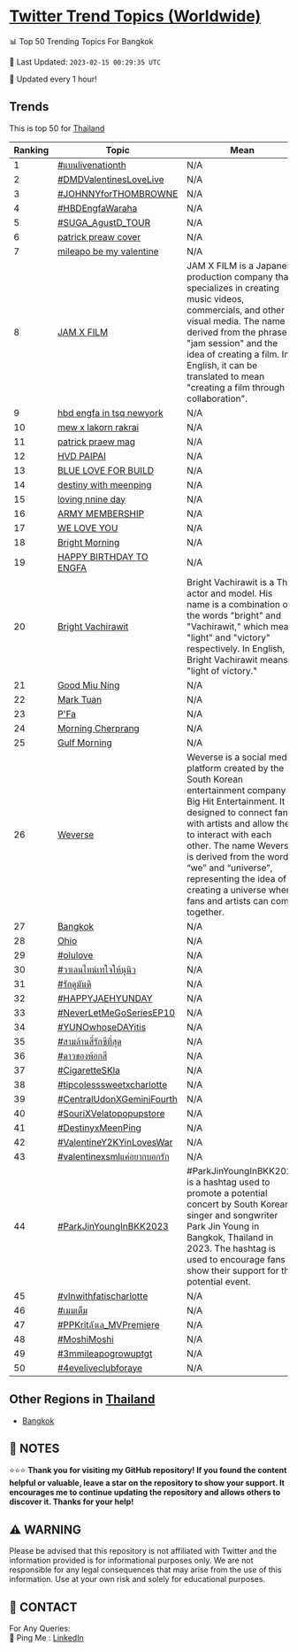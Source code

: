[Twitter Trend Topics (Worldwide)](https://github.com/ErcinDedeoglu/Twitter-Trend-Topics)
==========


📊 Top 50 Trending Topics For Bangkok

📆 Last Updated: `2023-02-15 00:29:35 UTC`

🔧 Updated every 1 hour!


## Trends

This is top 50 for [Thailand](</Thailand>)

| Ranking | Topic | Mean |
| ------- | ------------ | ------------ |
| 1 | [#แบนlivenationth](http://twitter.com/search?q=%23%e0%b9%81%e0%b8%9a%e0%b8%99livenationth) | N/A |
| 2 | [#DMDValentinesLoveLive](http://twitter.com/search?q=%23DMDValentinesLoveLive) | N/A |
| 3 | [#JOHNNYforTHOMBROWNE](http://twitter.com/search?q=%23JOHNNYforTHOMBROWNE) | N/A |
| 4 | [#HBDEngfaWaraha](http://twitter.com/search?q=%23HBDEngfaWaraha) | N/A |
| 5 | [#SUGA_AgustD_TOUR](http://twitter.com/search?q=%23SUGA_AgustD_TOUR) | N/A |
| 6 | [patrick preaw cover](http://twitter.com/search?q=patrick+preaw+cover) | N/A |
| 7 | [mileapo be my valentine](http://twitter.com/search?q=mileapo+be+my+valentine) | N/A |
| 8 | [JAM X FILM](http://twitter.com/search?q=JAM+X+FILM) | JAM X FILM is a Japanese production company that specializes in creating music videos, commercials, and other visual media. The name is derived from the phrase "jam session" and the idea of creating a film. In English, it can be translated to mean "creating a film through collaboration". |
| 9 | [hbd engfa in tsq newyork](http://twitter.com/search?q=hbd+engfa+in+tsq+newyork) | N/A |
| 10 | [mew x lakorn rakrai](http://twitter.com/search?q=mew+x+lakorn+rakrai) | N/A |
| 11 | [patrick praew mag](http://twitter.com/search?q=patrick+praew+mag) | N/A |
| 12 | [HVD PAIPAI](http://twitter.com/search?q=HVD+PAIPAI) | N/A |
| 13 | [BLUE LOVE FOR BUILD](http://twitter.com/search?q=BLUE+LOVE+FOR+BUILD) | N/A |
| 14 | [destiny with meenping](http://twitter.com/search?q=destiny+with+meenping) | N/A |
| 15 | [loving nnine day](http://twitter.com/search?q=loving+nnine+day) | N/A |
| 16 | [ARMY MEMBERSHIP](http://twitter.com/search?q=ARMY+MEMBERSHIP) | N/A |
| 17 | [WE LOVE YOU](http://twitter.com/search?q=WE+LOVE+YOU) | N/A |
| 18 | [Bright Morning](http://twitter.com/search?q=Bright+Morning) | N/A |
| 19 | [HAPPY BIRTHDAY TO ENGFA](http://twitter.com/search?q=HAPPY+BIRTHDAY+TO+ENGFA) | N/A |
| 20 | [Bright Vachirawit](http://twitter.com/search?q=Bright+Vachirawit) | Bright Vachirawit is a Thai actor and model. His name is a combination of the words "bright" and "Vachirawit," which mean "light" and "victory" respectively. In English, Bright Vachirawit means "light of victory." |
| 21 | [Good Miu Ning](http://twitter.com/search?q=Good+Miu+Ning) | N/A |
| 22 | [Mark Tuan](http://twitter.com/search?q=Mark+Tuan) | N/A |
| 23 | [P'Fa](http://twitter.com/search?q=P%27Fa) | N/A |
| 24 | [Morning Cherprang](http://twitter.com/search?q=Morning+Cherprang) | N/A |
| 25 | [Gulf Morning](http://twitter.com/search?q=Gulf+Morning) | N/A |
| 26 | [Weverse](http://twitter.com/search?q=Weverse) | Weverse is a social media platform created by the South Korean entertainment company Big Hit Entertainment. It is designed to connect fans with artists and allow them to interact with each other. The name Weverse is derived from the words “we” and “universe”, representing the idea of creating a universe where fans and artists can come together. |
| 27 | [Bangkok](http://twitter.com/search?q=Bangkok) | N/A |
| 28 | [Ohio](http://twitter.com/search?q=Ohio) | N/A |
| 29 | [#olulove](http://twitter.com/search?q=%23olulove) | N/A |
| 30 | [#วาเลนไทน์เทใจให้นุนิว](http://twitter.com/search?q=%23%e0%b8%a7%e0%b8%b2%e0%b9%80%e0%b8%a5%e0%b8%99%e0%b9%84%e0%b8%97%e0%b8%99%e0%b9%8c%e0%b9%80%e0%b8%97%e0%b9%83%e0%b8%88%e0%b9%83%e0%b8%ab%e0%b9%89%e0%b8%99%e0%b8%b8%e0%b8%99%e0%b8%b4%e0%b8%a7) | N/A |
| 31 | [#รักดูมันดิ](http://twitter.com/search?q=%23%e0%b8%a3%e0%b8%b1%e0%b8%81%e0%b8%94%e0%b8%b9%e0%b8%a1%e0%b8%b1%e0%b8%99%e0%b8%94%e0%b8%b4) | N/A |
| 32 | [#HAPPYJAEHYUNDAY](http://twitter.com/search?q=%23HAPPYJAEHYUNDAY) | N/A |
| 33 | [#NeverLetMeGoSeriesEP10](http://twitter.com/search?q=%23NeverLetMeGoSeriesEP10) | N/A |
| 34 | [#YUNOwhoseDAYitis](http://twitter.com/search?q=%23YUNOwhoseDAYitis) | N/A |
| 35 | [#สามล้านสี่รักซีที่สุด](http://twitter.com/search?q=%23%e0%b8%aa%e0%b8%b2%e0%b8%a1%e0%b8%a5%e0%b9%89%e0%b8%b2%e0%b8%99%e0%b8%aa%e0%b8%b5%e0%b9%88%e0%b8%a3%e0%b8%b1%e0%b8%81%e0%b8%8b%e0%b8%b5%e0%b8%97%e0%b8%b5%e0%b9%88%e0%b8%aa%e0%b8%b8%e0%b8%94) | N/A |
| 36 | [#ดาวของพ้อกสี](http://twitter.com/search?q=%23%e0%b8%94%e0%b8%b2%e0%b8%a7%e0%b8%82%e0%b8%ad%e0%b8%87%e0%b8%9e%e0%b9%89%e0%b8%ad%e0%b8%81%e0%b8%aa%e0%b8%b5) | N/A |
| 37 | [#CigaretteSKla](http://twitter.com/search?q=%23CigaretteSKla) | N/A |
| 38 | [#tipcolesssweetxcharlotte](http://twitter.com/search?q=%23tipcolesssweetxcharlotte) | N/A |
| 39 | [#CentralUdonXGeminiFourth](http://twitter.com/search?q=%23CentralUdonXGeminiFourth) | N/A |
| 40 | [#SouriXVelatopopupstore](http://twitter.com/search?q=%23SouriXVelatopopupstore) | N/A |
| 41 | [#DestinyxMeenPing](http://twitter.com/search?q=%23DestinyxMeenPing) | N/A |
| 42 | [#ValentineY2KYinLovesWar](http://twitter.com/search?q=%23ValentineY2KYinLovesWar) | N/A |
| 43 | [#valentinexsmlแค่อยากบอกรัก](http://twitter.com/search?q=%23valentinexsml%e0%b9%81%e0%b8%84%e0%b9%88%e0%b8%ad%e0%b8%a2%e0%b8%b2%e0%b8%81%e0%b8%9a%e0%b8%ad%e0%b8%81%e0%b8%a3%e0%b8%b1%e0%b8%81) | N/A |
| 44 | [#ParkJinYoungInBKK2023](http://twitter.com/search?q=%23ParkJinYoungInBKK2023) | #ParkJinYoungInBKK2023 is a hashtag used to promote a potential concert by South Korean singer and songwriter Park Jin Young in Bangkok, Thailand in 2023. The hashtag is used to encourage fans to show their support for the potential event. |
| 45 | [#vlnwithfatischarlotte](http://twitter.com/search?q=%23vlnwithfatischarlotte) | N/A |
| 46 | [#เมมเต็ม](http://twitter.com/search?q=%23%e0%b9%80%e0%b8%a1%e0%b8%a1%e0%b9%80%e0%b8%95%e0%b9%87%e0%b8%a1) | N/A |
| 47 | [#PPKritลังเล_MVPremiere](http://twitter.com/search?q=%23PPKrit%e0%b8%a5%e0%b8%b1%e0%b8%87%e0%b9%80%e0%b8%a5_MVPremiere) | N/A |
| 48 | [#MoshiMoshi](http://twitter.com/search?q=%23MoshiMoshi) | N/A |
| 49 | [#3mmileapogrowuptgt](http://twitter.com/search?q=%233mmileapogrowuptgt) | N/A |
| 50 | [#4eveliveclubforaye](http://twitter.com/search?q=%234eveliveclubforaye) | N/A |



## Other Regions in [Thailand](</Thailand>)

* [Bangkok](</Thailand/Bangkok.md>)



## 📝 NOTES

⭐⭐⭐ **Thank you for visiting my GitHub repository! If you found the content helpful or valuable, leave a star on the repository to show your support. It encourages me to continue updating the repository and allows others to discover it. Thanks for your help!**


## ⚠️ WARNING

Please be advised that this repository is not affiliated with Twitter and the information provided is for informational purposes only. We are not responsible for any legal consequences that may arise from the use of this information. Use at your own risk and solely for educational purposes.


## 📨 CONTACT

 For Any Queries:  
            🏓 Ping Me : [LinkedIn](https://www.linkedin.com/in/ercindedeoglu/)
